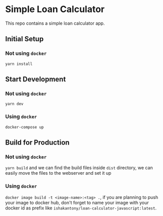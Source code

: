 # Simple Loan Calculator

This repo contains a simple loan calculator app.

## Initial Setup

### Not using `docker`

`yarn install`

## Start Development

### Not using `docker`

`yarn dev`

### Using `docker`

`docker-compose up`

## Build for Production

### Not using `docker`

`yarn build` and we can find the build files inside `dist` directory, we can easily move the files to the webserver and set it up

### Using `docker`

`docker image build -t <image-name>:<tag> .`, if you are planning to push your image to docker hub, don't forget to name your image with your docker id as prefix like `ishakantony/loan-calculator-javascript:latest`.
